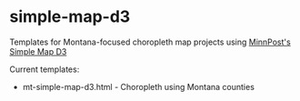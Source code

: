 # simple-map-d3
Templates for Montana-focused choropleth map projects using [MinnPost's Simple Map D3](http://code.minnpost.com/simple-map-d3/)

Current templates:
- mt-simple-map-d3.html - Choropleth using Montana counties
